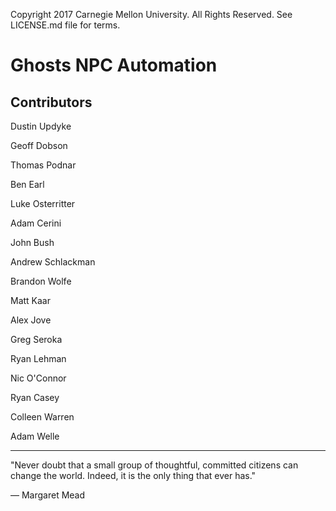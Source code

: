 Copyright 2017 Carnegie Mellon University. All Rights Reserved. See LICENSE.md file for terms.

# Ghosts NPC Automation

## Contributors

Dustin Updyke

Geoff Dobson

Thomas Podnar

Ben Earl

Luke Osterritter

Adam Cerini

John Bush

Andrew Schlackman

Brandon Wolfe

Matt Kaar

Alex Jove

Greg Seroka

Ryan Lehman

Nic O'Connor

Ryan Casey

Colleen Warren

Adam Welle

---

"Never doubt that a small group of thoughtful, committed citizens can change the world. Indeed, it is the only thing that ever has."
 
 ― Margaret Mead